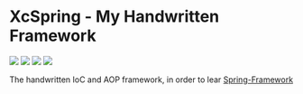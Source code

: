 # XcSpring - My Handwritten Framework

![](https://img.shields.io/badge/License-GPL3.0-green.svg)
![](https://img.shields.io/badge/Language-Java-orange.svg)
![](https://img.shields.io/badge/Author-WeiXiaochen-blue.svg)
![](https://img.shields.io/badge/Version-1.0.0-red.svg)

The handwritten IoC and AOP framework, in order to lear [Spring-Framework](https://github.com/spring-projects/spring-framework)
